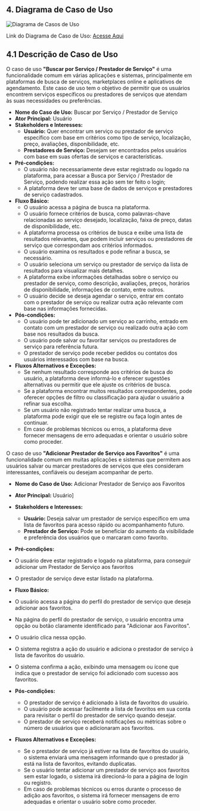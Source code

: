 ## 4. Diagrama de Caso de Uso

![Diagrama de Casos de Uso](https://i.ibb.co/pKTFp6p/C-pia-do-Diagrama-de-casos-de-usos-IWood-drawio.png)

Link do Diagrama de Caso de Uso: [Acesse Aqui](https://drive.google.com/file/d/17SXzfzXAb5BezmkyDFa51TL_rGzR4J8i/view?usp=sharing)

## 4.1 Descrição de Caso de Uso

O caso de uso **"Buscar por Serviço / Prestador de Serviço"** é uma funcionalidade comum em várias aplicações e sistemas, principalmente em plataformas de busca de serviços, marketplaces online e aplicativos de agendamento. Este caso de uso tem o objetivo de permitir que os usuários encontrem serviços específicos ou prestadores de serviços que atendam às suas necessidades ou preferências.

- **Nome do Caso de Uso:** Buscar por Serviço / Prestador de Serviço
- **Ator Principal:** Usuário
- **Stakeholders e Interesses:**
  - **Usuário:** Quer encontrar um serviço ou prestador de serviço específico com base em critérios como tipo de serviço, localização, preço, avaliações, disponibilidade, etc.
  - **Prestadores de Serviço:** Desejam ser encontrados pelos usuários com base em suas ofertas de serviços e características.
- **Pré-condições:**
  - O usuário não necessariamente deve estar registrado ou logado na plataforma, para acessar a Busca por Serviço / Prestador de Serviço, podendo realizar essa ação sem ter feito o login;
  - A plataforma deve ter uma base de dados de serviços e prestadores de serviço cadastrados.
- **Fluxo Básico:**
  - O usuário acessa a página de busca na plataforma.
  - O usuário fornece critérios de busca, como palavras-chave relacionadas ao serviço desejado, localização, faixa de preço, datas de disponibilidade, etc.
  - A plataforma processa os critérios de busca e exibe uma lista de resultados relevantes, que podem incluir serviços ou prestadores de serviço que correspondam aos critérios informados.
  - O usuário examina os resultados e pode refinar a busca, se necessário.
  - O usuário seleciona um serviço ou prestador de serviço da lista de resultados para visualizar mais detalhes.
  - A plataforma exibe informações detalhadas sobre o serviço ou prestador de serviço, como descrição, avaliações, preços, horários de disponibilidade, informações de contato, entre outros.
  - O usuário decide se deseja agendar o serviço, entrar em contato com o prestador de serviço ou realizar outra ação relevante com base nas informações fornecidas.
- **Pós-condições:**
  - O usuário pode ter adicionado um serviço ao carrinho, entrado em contato com um prestador de serviço ou realizado outra ação com base nos resultados da busca.
  - O usuário pode salvar ou favoritar serviços ou prestadores de serviço para referência futura.
  - O prestador de serviço pode receber pedidos ou contatos dos usuários interessados com base na busca.
- **Fluxos Alternativos e Exceções:**
  - Se nenhum resultado corresponde aos critérios de busca do usuário, a plataforma deve informá-lo e oferecer sugestões alternativas ou permitir que ele ajuste os critérios de busca.
  - Se a plataforma encontrar muitos resultados correspondentes, pode oferecer opções de filtro ou classificação para ajudar o usuário a refinar sua escolha.
  - Se um usuário não registrado tentar realizar uma busca, a plataforma pode exigir que ele se registre ou faça login antes de continuar.
  - Em caso de problemas técnicos ou erros, a plataforma deve fornecer mensagens de erro adequadas e orientar o usuário sobre como proceder.

O caso de uso **"Adicionar Prestador de Serviço aos Favoritos"** é uma funcionalidade comum em muitas aplicações e sistemas que permitem aos usuários salvar ou marcar prestadores de serviços que eles consideram interessantes, confiáveis ou desejam acompanhar de perto.

- **Nome do Caso de Uso:** Adicionar Prestador de Serviço aos Favoritos
- **Ator Principal:** Usuário]
- **Stakeholders e Interesses:**

  - **Usuário:** Deseja salvar um prestador de serviço específico em uma lista de favoritos para acesso rápido ou acompanhamento futuro.
  - **Prestador de Serviço:** Pode se beneficiar do aumento da visibilidade e preferência dos usuários que o marcaram como favorito.

- **Pré-condições:**

- O usuário deve estar registrado e logado na plataforma, para conseguir adicionar um Prestador de Serviço aos favoritos
- O prestador de serviço deve estar listado na plataforma.

- **Fluxo Básico:**

- O usuário acessa a página do perfil do prestador de serviço que deseja adicionar aos favoritos.
- Na página do perfil do prestador de serviço, o usuário encontra uma opção ou botão claramente identificado para "Adicionar aos Favoritos".
- O usuário clica nessa opção.
- O sistema registra a ação do usuário e adiciona o prestador de serviço à lista de favoritos do usuário.
- O sistema confirma a ação, exibindo uma mensagem ou ícone que indica que o prestador de serviço foi adicionado com sucesso aos favoritos.

- **Pós-condições:**

  - O prestador de serviço é adicionado à lista de favoritos do usuário.
  - O usuário pode acessar facilmente a lista de favoritos em sua conta para revisitar o perfil do prestador de serviço quando desejar.
  - O prestador de serviço receberá notificações ou métricas sobre o número de usuários que o adicionaram aos favoritos.

- **Fluxos Alternativos e Exceções:**
  - Se o prestador de serviço já estiver na lista de favoritos do usuário, o sistema enviará uma mensagem informando que o prestador já está na lista de favoritos, evitando duplicatas.
  - Se o usuário tentar adicionar um prestador de serviço aos favoritos sem estar logado, o sistema irá direcioná-lo para a página de login ou registro.
  - Em caso de problemas técnicos ou erros durante o processo de adição aos favoritos, o sistema irá fornecer mensagens de erro adequadas e orientar o usuário sobre como proceder.
